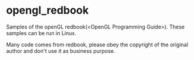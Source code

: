 opengl_redbook
==============

Samples of the openGL redbook(&lt;OpenGL Programming Guide>). These samples can be run in Linux. 

Many code comes from redbook, please obey the copyright of the original author and don't use it as business purpose. 
